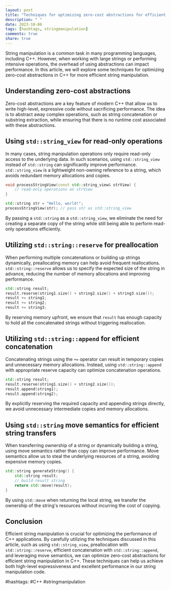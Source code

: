 ```yaml
---
layout: post
title: "Techniques for optimizing zero-cost abstractions for efficient string manipulation in C++"
description: " "
date: 2023-10-06
tags: [hashtags, stringmanipulation]
comments: true
share: true
---
```


String manipulation is a common task in many programming languages, including C++. However, when working with large strings or performing intensive operations, the overhead of using abstractions can impact performance. In this article, we will explore some techniques for optimizing zero-cost abstractions in C++ for more efficient string manipulation.

## Understanding zero-cost abstractions

Zero-cost abstractions are a key feature of modern C++ that allow us to write high-level, expressive code without sacrificing performance. The idea is to abstract away complex operations, such as string concatenation or substring extraction, while ensuring that there is no runtime cost associated with these abstractions.

## Using `std::string_view` for read-only operations

In many cases, string manipulation operations only require read-only access to the underlying data. In such scenarios, using `std::string_view` instead of `std::string` can significantly improve performance. `std::string_view` is a lightweight non-owning reference to a string, which avoids redundant memory allocations and copies.

```cpp
void processStringView(const std::string_view& strView) {
    // read-only operations on strView
}

std::string str = "Hello, world!";
processStringView(str); // pass str as std::string_view
```

By passing a `std::string` as a `std::string_view`, we eliminate the need for creating a separate copy of the string while still being able to perform read-only operations efficiently.

## Utilizing `std::string::reserve` for preallocation

When performing multiple concatenations or building up strings dynamically, preallocating memory can help avoid frequent reallocations. `std::string::reserve` allows us to specify the expected size of the string in advance, reducing the number of memory allocations and improving performance.

```cpp
std::string result;
result.reserve(string1.size() + string2.size() + string3.size());
result += string1;
result += string2;
result += string3;
```

By reserving memory upfront, we ensure that `result` has enough capacity to hold all the concatenated strings without triggering reallocation.

## Utilizing `std::string::append` for efficient concatenation

Concatenating strings using the `+=` operator can result in temporary copies and unnecessary memory allocations. Instead, using `std::string::append` with appropriate reserve capacity can optimize concatenation operations.

```cpp
std::string result;
result.reserve(string1.size() + string2.size());
result.append(string1);
result.append(string2);
```

By explicitly reserving the required capacity and appending strings directly, we avoid unnecessary intermediate copies and memory allocations.

## Using `std::string` move semantics for efficient string transfers

When transferring ownership of a string or dynamically building a string, using move semantics rather than copy can improve performance. Move semantics allow us to steal the underlying resources of a string, avoiding expensive memory copies.

```cpp
std::string generateString() {
    std::string result;
    // build result string
    return std::move(result);
}
```

By using `std::move` when returning the local string, we transfer the ownership of the string's resources without incurring the cost of copying.

## Conclusion

Efficient string manipulation is crucial for optimizing the performance of C++ applications. By carefully utilizing the techniques discussed in this article, such as using `std::string_view`, preallocation with `std::string::reserve`, efficient concatenation with `std::string::append`, and leveraging move semantics, we can optimize zero-cost abstractions for efficient string manipulation in C++. These techniques can help us achieve both high-level expressiveness and excellent performance in our string manipulation code.

#hashtags: #C++ #stringmanipulation